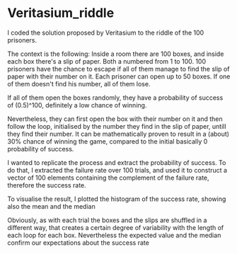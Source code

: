 # Veritasium_riddle
I coded the solution proposed by Veritasium to the riddle of the 100 prisoners.

The context is the following:
Inside a room there are 100 boxes, and inside each box there's a slip of paper. Both a numbered from 1 to 100.
100 prisoners have the chance to escape if all of them manage to find the slip of paper with their number on it.
Each prisoner can open up to 50 boxes. If one of them doesn't find his number, all of them lose.

If all of them open the boxes randomly, they have a probability of success of (0.5)^100, definitely a low chance of winning.

Nevertheless, they can first open the box with their number on it and then follow the loop, initialised by the number they find in the slip of paper,
untill they find their number.
It can be mathematically proven to result in a (about) 30% chance of winning the game, compared to the initial basically 0 probability of success.

I wanted to replicate the process and extract the probability of success. To do that, I extracted the failure rate over 100 trials, and used it to
construct a vector of 100 elements containing the complement of the failure rate, therefore the success rate.

To visualise the result, I plotted the histogram of the success rate, showing also the mean and the median

Obviously, as with each trial the boxes and the slips are shuffled in a different way, that creates a certain degree of variability with the length of
each loop for each box. 
Nevertheless the expected value and the median confirm our expectations about the success rate
